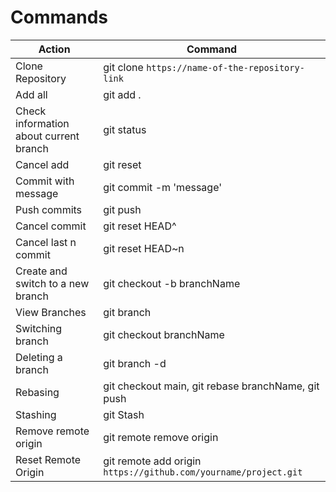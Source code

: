 # Commands

| Action                                 | Command                                                         |
| -------------------------------------- | --------------------------------------------------------------- |
| Clone Repository                       | git clone `https://name-of-the-repository-link`                 |
| Add all                                | git add .                                                       |
| Check information about current branch | git status                                                      |
| Cancel add                             | git reset                                                       |
| Commit with message                    | git commit -m 'message'                                         |
| Push commits                           | git push                                                        |
| Cancel commit                          | git reset HEAD^                                                 |
| Cancel last n commit                   | git reset HEAD~n                                                |
| Create and switch to a new branch      | git checkout -b branchName                                      |
| View Branches                          | git branch                                                      |
| Switching branch                       | git checkout branchName                                         |
| Deleting a branch                      | git branch -d <branch-name>                                     |
| Rebasing                               | git checkout main, git rebase branchName, git push              |
| Stashing                               | git Stash                                                       |
| Remove remote origin                   | git remote remove origin                                        |
| Reset Remote Origin                    | git remote add origin `https://github.com/yourname/project.git` |
